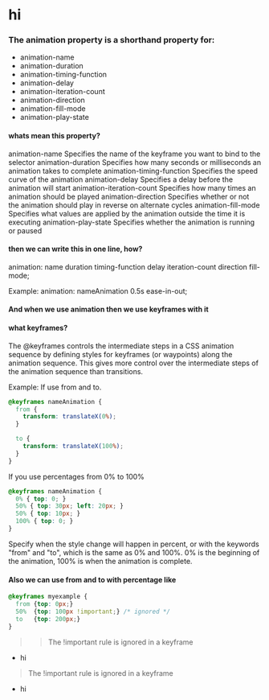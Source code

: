 # hi





### The animation property is a shorthand property for:

- animation-name
- animation-duration
- animation-timing-function
- animation-delay
- animation-iteration-count
- animation-direction
- animation-fill-mode
- animation-play-state

#### whats mean this property?


animation-name	Specifies the name of the keyframe you want to bind to the selector
animation-duration	Specifies how many seconds or milliseconds an animation takes to complete
animation-timing-function	Specifies the speed curve of the animation
animation-delay	Specifies a delay before the animation will start
animation-iteration-count	Specifies how many times an animation should be played
animation-direction	Specifies whether or not the animation should play in reverse on alternate cycles
animation-fill-mode	Specifies what values are applied by the animation outside the time it is executing
animation-play-state	Specifies whether the animation is running or paused

#### then we can write this in one line, how?
 
animation: name duration timing-function delay iteration-count direction fill-mode;

Example: 
animation: nameAnimation 0.5s ease-in-out;


#### And when we use animation then we use keyframes with it
#### what keyframes?

The @keyframes controls the intermediate steps in a CSS animation sequence by defining styles for keyframes (or waypoints) along the animation sequence. This gives more control over the intermediate steps of the animation sequence than transitions.

Example: 
If use from and to.
```css
@keyframes nameAnimation {
  from {
    transform: translateX(0%);
  }

  to {
    transform: translateX(100%);
  }
}
```

If you use percentages from 0% to 100%
```css
@keyframes nameAnimation {
  0% { top: 0; }
  50% { top: 30px; left: 20px; }
  50% { top: 10px; }
  100% { top: 0; }
}
```

Specify when the style change will happen in percent, or with the keywords "from" and "to",
which is the same as 0% and 100%. 0% is the beginning of the animation, 100% is when the
animation is complete.

#### Also we can use from and to with percentage like

```css
@keyframes myexample {
  from {top: 0px;}
  50%  {top: 100px !important;} /* ignored */
  to   {top: 200px;}
}
```

>> The !important rule is ignored in a keyframe
- hi
> The !important rule is ignored in a keyframe

- hi
<!--  hohihi -->



